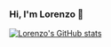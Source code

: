### Hi, I'm Lorenzo 👋

[![Lorenzo's GitHub stats](https://github-readme-stats.vercel.app/api?username=br3sc4&theme=dracula&show_icons=true)](https://github.com/anuraghazra/github-readme-stats)

<!-- [![Lorenzo's Top Languages](https://github-readme-stats.vercel.app/api/top-langs?username=br3sc4&show_icons=true&locale=en&layout=compact&theme=dracula)](https://github.com/anuraghazra/github-readme-stats) -->

<!--
**br3sc4/br3sc4** is a ✨ _special_ ✨ repository because its `README.md` (this file) appears on your GitHub profile.

Here are some ideas to get you started:

- 🔭 I’m currently working on ...
- 🌱 I’m currently learning ...
- 👯 I’m looking to collaborate on ...
- 🤔 I’m looking for help with ...
- 💬 Ask me about ...
- 📫 How to reach me: ...
- 😄 Pronouns: ...
- ⚡ Fun fact: ...
-->
